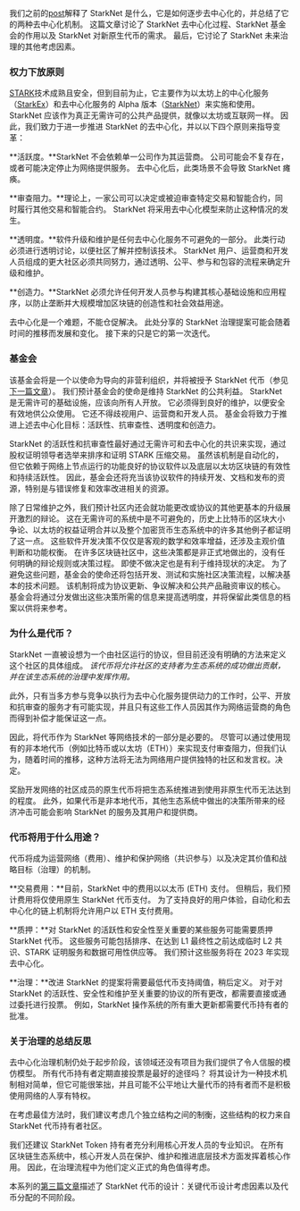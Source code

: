 我们之前的[post](https://medium.com/@starkware/part-1-starknet-sovereignty-a-decentralization-proposal-bca3e98a01ef)解释了 StarkNet 是什么，它是如何逐步去中心化的，并总结了它的两种去中心化机制。 这篇文章讨论了 StarkNet 去中心化过程、StarkNet 基金会的作用以及 StarkNet 对新原生代币的需求。 最后，它讨论了 StarkNet 未来治理的其他考虑因素。

### 权力下放原则

[STARK](https://eprint.iacr.org/2018/046.pdf)技术成熟且安全，但到目前为止，它主要作为以太坊上的中心化服务（[StarkEx](https://starkware.co/starkex/)）和去中心化服务的 Alpha 版本（[StarkNet](https://starkware.co/starknet/)）来实施和使用。 StarkNet 应该作为真正无需许可的公共产品提供，就像以太坊或互联网一样。 因此，我们致力于进一步推进 StarkNet 的去中心化，并以以下四个原则来指导变革：

**活跃度。**StarkNet 不会依赖单一公司作为其运营商。 公司可能会不复存在，或者可能决定停止为网络提供服务。 去中心化后，此类场景不会导致 StarkNet 瘫痪。

**审查阻力。**理论上，一家公司可以决定或被迫审查特定交易和智能合约，同时履行其他交易和智能合约。 StarkNet 将采用去中心化模型来防止这种情况的发生。

**透明度。**软件升级和维护是任何去中心化服务不可避免的一部分。 此类行动必须进行透明讨论，以便社区了解并控制该技术。 StarkNet 用户、运营商和开发人员组成的更大社区必须共同努力，通过透明、公平、参与和包容的流程来确定升级和维护。

**创造力。**StarkNet 必须允许任何开发人员参与构建其核心基础设施和应用程序，以防止垄断并大规模增加区块链的创造性和社会效益用途。

去中心化是一个难题，不能仓促解决。 此处分享的 StarkNet 治理提案可能会随着时间的推移而发展和变化。 接下来的只是它的第一次迭代。

### 基金会

该基金会将是一个以使命为导向的非营利组织，并将被授予 StarkNet 代币（参见[下一篇文章](https://medium.com/@starkware/part-3-starknet-token-design-5cc17af066c6)）。 我们预计基金会的使命是维持 StarkNet 的公共利益。 StarkNet 是无需许可的基础设施，应该向所有人开放。 它必须得到良好的维护，以便安全有效地供公众使用。 它还不得歧视用户、运营商和开发人员。 基金会将致力于推进上述去中心化目标：活跃性、抗审查性、透明度和创造力。

StarkNet 的活跃性和抗审查性最好通过无需许可和去中心化的共识来实现，通过股权证明领导者选举来排序和证明 STARK 压缩交易。 虽然该机制是自动化的，但它依赖于网络上节点运行的功能良好的协议软件以及底层以太坊区块链的有效性和持续活跃性。 因此，基金会还将充当该协议软件的持续开发、文档和发布的资源，特别是与错误修复和效率改进相关的资源。

除了日常维护之外，我们预计社区内还会就功能更改或协议的其他更基本的升级展开激烈的辩论。 这在无需许可的系统中是不可避免的，历史上比特币的区块大小争论、以太坊的权益证明合并以及整个加密货币生态系统中的许多其他例子都证明了这一点。 这些软件开发决策不仅仅是客观的数学和效率增益，还涉及主观价值判断和功能权衡。 在许多区块链社区中，这些决策都是非正式地做出的，没有任何明确的辩论规则或决策过程。 即使不做决定也是有利于维持现状的决定。 为了避免这些问题，基金会的使命还将包括开发、测试和实施社区决策流程，以解决基本的技术问题。 该机制将成为协议更新、争议解决和公共产品融资审议的核心。 基金会将通过分发做出这些决策所需的信息来提高透明度，并将保留此类信息的档案以供将来参考。

### 为什么是代币？

StarkNet 一直被设想为一个由社区运行的协议，但目前还没有明确的方法来定义这个社区的具体组成。 *该代币将允许社区的支持者为生态系统的成功做出贡献，并在该生态系统的治理中发挥作用。*

此外，只有当多方参与竞争以执行为去中心化服务提供动力的工作时，公平、开放和抗审查的服务才有可能实现，并且只有这些工作人员因其作为网络运营商的角色而得到补偿才能保证这一点。

因此，将代币作为 StarkNet 等网络技术的一部分是必要的。 尽管可以通过使用现有的非本地代币（例如比特币或以太坊（ETH））来实现支付审查阻力，但我们认为，随着时间的推移，这种方法将无法为网络用户提供独特的社区和发言权。决定。

奖励开发网络的社区成员的原生代币将把生态系统推进到使用非原生代币无法达到的程度。 此外，如果代币是非本地代币，其他生态系统中做出的决策所带来的经济冲击可能会影响 StarkNet 的服务及其用户和提供商。

### 代币将用于什么用途？

代币将成为运营网络（费用）、维护和保护网络（共识参与）以及决定其价值和战略目标（治理）的机制。

**交易费用：**目前，StarkNet 中的费用以以太币 (ETH) 支付。 但稍后，我们预计费用将仅使用原生 StarkNet 代币支付。 为了支持良好的用户体验，自动化和去中心化的链上机制将允许用户以 ETH 支付费用。

**质押：**对 StarkNet 的活跃性和安全性至关重要的某些服务可能需要质押 StarkNet 代币。 这些服务可能包括排序、在达到 L1 最终性之前达成临时 L2 共识、STARK 证明服务和数据可用性供应等。 我们预计这些服务将在 2023 年实现去中心化。

**治理：**改进 StarkNet 的提案将需要最低代币支持阈值，稍后定义。 对于对 StarkNet 的活跃性、安全性和维护至关重要的协议的所有更改，都需要直接或通过委托进行投票。 例如，StarkNet 操作系统的所有重大更新都需要代币持有者的批准。

### 关于治理的总结反思

去中心化治理机制仍处于起步阶段，该领域还没有项目为我们提供了令人信服的模仿模型。 所有代币持有者定期直接投票是最好的途径吗？ 将其设计为一种技术机制相对简单，但它可能很笨拙，并且可能不公平地让大量代币的持有者而不是积极使用网络的人享有特权。

在考虑最佳方法时，我们建议考虑几个独立结构之间的制衡，这些结构的权力来自 StarkNet 代币持有者社区。

我们还建议 StarkNet Token 持有者充分利用核心开发人员的专业知识。 在所有区块链生态系统中，核心开发人员在保护、维护和推进底层技术方面发挥着核心作用。 因此，在治理流程中为他们定义正式的角色值得考虑。

本系列的[第三篇文章](https://medium.com/@starkware/part-3-starknet-token-design-5cc17af066c6)描述了 StarkNet 代币的设计：关键代币设计考虑因素以及代币分配的不同阶段。